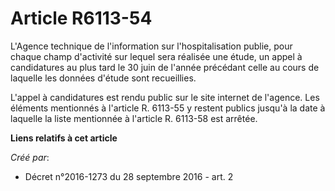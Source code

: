 # Article R6113-54

L'Agence technique de l'information sur l'hospitalisation publie, pour chaque champ d'activité sur lequel sera réalisée une
étude, un appel à candidatures au plus tard le 30 juin de l'année précédant celle au cours de laquelle les données d'étude
sont recueillies. 

L'appel à candidatures est rendu public sur le site internet de l'agence. Les éléments mentionnés à l'article R. 6113-55 y
restent publics jusqu'à la date à laquelle la liste mentionnée à l'article R. 6113-58 est arrêtée.

**Liens relatifs à cet article**

_Créé par_:

  - Décret n°2016-1273 du 28 septembre 2016 - art. 2
